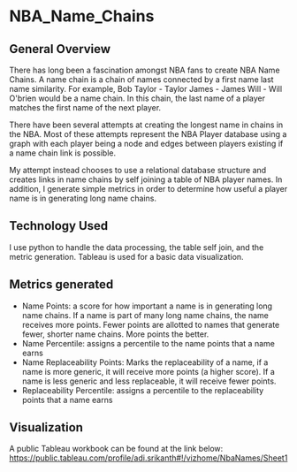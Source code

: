 # NBA_Name_Chains

## General Overview 
There has long been a fascination amongst NBA fans to create NBA Name Chains. A name chain is a chain of names connected by a first name last name similarity. For example, Bob Taylor - Taylor James - James Will - Will O'brien would be a name chain. In this chain, the last name of a player matches the first name of the next player. 

There have been several attempts at creating the longest name in chains in the NBA. Most of these attempts represent the NBA Player database using a graph with each player being a node and edges between players existing if a name chain link is possible. 

My attempt instead chooses to use a relational database structure and creates links in name chains by self joining a table of NBA player names. In addition, I generate simple metrics in order to determine how useful a player name is in generating long name chains. 

## Technology Used
I use python to handle the data processing, the table self join, and the metric generation. Tableau is used for a basic data visualization. 

## Metrics generated 
- Name Points: a score for how important a name is in generating long name chains. If a name is part of many long name chains, the name receives more points. Fewer points are allotted to names that generate fewer, shorter name chains. More points the better. 
- Name Percentile: assigns a percentile to the name points that a name earns 
- Name Replaceability Points: Marks the replaceability of a name, if a name is more generic, it will receive more points (a higher score). If a name is less generic and less replaceable, it will receive fewer points. 
- Replaceability Percentile: assigns a percentile to the replaceability points that a name earns

## Visualization 
A public Tableau workbook can be found at the link below: 
https://public.tableau.com/profile/adi.srikanth#!/vizhome/NbaNames/Sheet1

